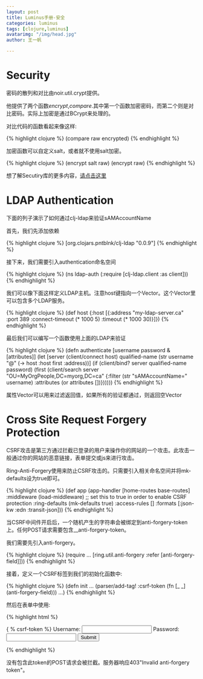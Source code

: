 ```yaml
---
layout: post
title: Luminus手册-安全
categories: luminus
tags: [clojure,luminus]
avatarimg: "/img/head.jpg"
author: 王一帆

---
```

Security
========

密码的散列和对比由noir.util.crypt提供。

他提供了两个函数$encrypt$,$compare$.其中第一个函数加密密码，而第二个则是对比密码。实际上加密是通过BCrypt来处理的。

对比代码的函数看起来像这样:

{% highlight clojure %}
(compare raw encrypted)
{% endhighlight %}

加密函数可以自定义salt，或者就不使用salt加密。

{% highlight clojure %}
(encrypt salt raw)
(encrypt raw)
{% endhighlight %}

想了解Secutiry库的更多内容，[请点击这里](https://github.com/cemerick/friend)


# LDAP Authentication

下面的列子演示了如何通过clj-ldap来验证sAMAccountName

首先，我们先添加依赖

{% highlight clojure %}
[org.clojars.pntblnk/clj-ldap "0.0.9"]
{% endhighlight %}

接下来，我们需要引入authentication命名空间

{% highlight clojure %}
(ns ldap-auth
  (:require [clj-ldap.client :as client]))
{% endhighlight %}

<!-- more -->

我们可以像下面这样定义LDAP主机。注意host键指向一个Vector。这个Vector里可以包含多个LDAP服务。

{% highlight clojure %}
(def host
  {:host
    [{:address "my-ldap-server.ca"
      :port 389
      :connect-timeout (* 1000 5)
      :timeout (* 1000 30)}]})
{% endhighlight %}

最后我们可以编写一个函数使用上面的LDAP来验证

{% highlight clojure %}
(defn authenticate [username password & [attributes]]
  (let [server (client/connect host)
        qualified-name (str username "@" (-> host :host first :address))]
    (if (client/bind? server qualified-name  password)
      (first (client/search server "OU=MyOrgPeople,DC=myorg,DC=ca"
                            {:filter (str "sAMAccountName=" username)
                             :attributes (or attributes [])})))))
{% endhighlight %}

属性Vector可以用来过滤返回值，如果所有的验证都通过，则返回空Vector


# Cross Site Request Forgery Protection

CSRF攻击是第三方通过拦截已登录的用户来操作你的网站的一个攻击。此攻击一般通过你的网站的恶意链接，表单提交或js来进行攻击。

Ring-Anti-Forgery使用来防止CSRF攻击的。只需要引入相关命名空间并将mk-defaults设为true即可。

{% highlight clojure %}
(def app (app-handler
           [home-routes base-routes]
           :middleware (load-middleware)
           ;; set this to true in order to enable CSRF protection
           :ring-defaults (mk-defaults true)
           :access-rules []
           :formats [:json-kw :edn :transit-json]))
{% endhighlight %}

当CSRF中间件开启后，一个随机产生的字符串会被绑定到anti-forgery-token上。任何POST请求需要包含__anti-forgery-token。

我们需要先引入anti-forgery。

{% highlight clojure %}
(require ... [ring.util.anti-forgery :refer [anti-forgery-field]]))
{% endhighlight %}

接着，定义一个CSRF标签到我们的初始化函数中:

{% highlight clojure %}
(defn init
  ...
  (parser/add-tag! :csrf-token (fn [_ _] (anti-forgery-field)))
  ...)
{% endhighlight %}

然后在表单中使用:

{% highlight html %}
    <form name="input" action="/login" method="POST">
      { % csrf-token %}
      Username: <input type="text" name="user">
      Password: <input type="password" name="pass">
      <input type="submit" value="Submit">
    </form>
{% endhighlight %}

没有包含此token的POST请求会被拦截。服务器响应403"Invalid anti-forgery token"。
